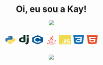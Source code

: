 
<div align = "center">
  
  <h1>Oi, eu sou a Kay!</h1>

  <div>
    <a href="https://github.com/KayaraSilveira">
    <img height="300em" src="https://github-readme-stats.vercel.app/api/top-langs/?username=KayaraSilveira&langs_count=7&theme=dracula"/><br>
  </div>

  ##

  <div>
    <a href="https://github.com/KayaraSilveira/real-time-voice-transcriber"><img height="30" width="40" src="https://raw.githubusercontent.com/devicons/devicon/master/icons/python/python-original.svg"/></a>
    <a href="https://github.com/KayaraSilveira/to-do-list"><img height="30" width="40" src="https://raw.githubusercontent.com/devicons/devicon/master/icons/django/django-plain.svg"/></a>
    <a href="https://github.com/KayaraSilveira/AED-I"><img height="30" width="40" src="https://raw.githubusercontent.com/devicons/devicon/master/icons/c/c-plain.svg"/></a>
    <a href="https://github.com/KayaraSilveira/PS-VM"><img height="30" width="40" src="https://raw.githubusercontent.com/devicons/devicon/master/icons/java/java-plain.svg"/></a>
    <a href="https://github.com/KayaraSilveira/Filmes.com"><img height="30" width="40" src="https://raw.githubusercontent.com/devicons/devicon/master/icons/javascript/javascript-plain.svg"/></a>
    <a href="https://github.com/KayaraSilveira/shop-me-mockup"><img height="30" width="40" src="https://raw.githubusercontent.com/devicons/devicon/master/icons/css3/css3-plain.svg"/></a>
    <a href="https://github.com/KayaraSilveira/shop-me-mockup"><img height="30" width="40" src="https://raw.githubusercontent.com/devicons/devicon/master/icons/html5/html5-plain.svg"/></a>

  </div>

 ##

  <div> 
    <a href="https://www.linkedin.com/in/kayara-silveira-7653b0215/" target="_blank"><img src="https://img.shields.io/badge/LinkedIn-0077B5?style=for-the-badge&logo=linkedin&logoColor=white" target="_blank"></a>
  </div>
    
</div>
